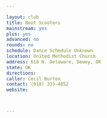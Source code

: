 ```yaml
---

layout: club
title: Boot Scooters
mainstream: yes
plus: yes
advanced: no
rounds: no
schedule: Dance Schedule Unknown
location: United Methodist Church
address: 618 N. Delaware, Dewey, OK
state: OK
directions: 
caller: Cecil Burton
contact: (918) 333-4852
website: 



---
```


